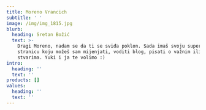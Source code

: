 ```yaml
---
title: Moreno Vrancich
subtitle: ' '
image: /img/img_1815.jpg
blurb:
  heading: Sretan Božić
  text: >-
    Dragi Moreno, nadam se da ti se sviđa poklon. Sada imaš svoju super-cool web
    stranicu koju možeš sam mijenjati, voditi blog, pisati o važnim ili nevažnim
    stvarima. Yuki i ja te volimo :) 
intro:
  heading: ''
  text: ''
products: []
values:
  heading: ''
  text: ''
---
```


